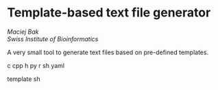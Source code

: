 # Template-based text file generator

*Maciej Bak  
Swiss Institute of Bioinformatics*

A very small tool to generate text files based on pre-defined templates.

c
cpp
h
py
r
sh
yaml

template sh